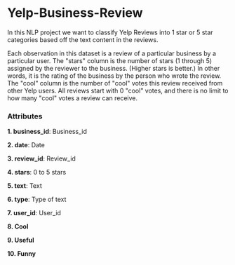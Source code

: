 # Yelp-Business-Review
In this NLP project we want to classify Yelp Reviews into 1 star or 5 star categories based off the text content in the reviews. 


Each observation in this dataset is a review of a particular business by a particular user. The "stars" column is the number of stars (1 through 5) assigned by the reviewer to the business. (Higher stars is better.) In other words, it is the rating of the business by the person who wrote the review. The "cool" column is the number of "cool" votes this review received from other Yelp users. All reviews start with 0 "cool" votes, and there is no limit to how many "cool" votes a review can receive. 

### Attributes
**1. business_id**: Business_id

**2. date**: Date

**3. review_id**: Review_id

**4. stars**: 0 to 5 stars

**5. text**: Text

**6. type**: Type of text

**7. user_id**: User_id

**8. Cool**

**9. Useful**

**10. Funny**
